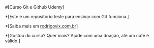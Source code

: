 #[Curso Git e Github Udemy]

*[Este é um repositório teste para ensinar com Git funciona.]

*[Saiba mais em [rodrigovix.com.br](http://www.rodrigovix.com.br)]

*[Gostou do curso? Quer mais? Ajude com uma doação, até um café é válido.]

